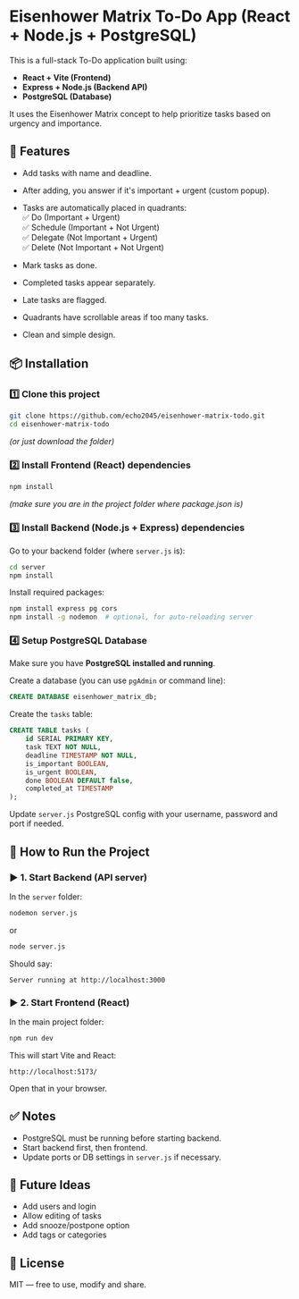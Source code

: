 # Eisenhower Matrix To-Do App (React + Node.js + PostgreSQL)

This is a full-stack To-Do application built using:

- **React + Vite (Frontend)**  
- **Express + Node.js (Backend API)**  
- **PostgreSQL (Database)**

It uses the Eisenhower Matrix concept to help prioritize tasks based on urgency and importance.

## 🚀 Features

- Add tasks with name and deadline.
- After adding, you answer if it's important + urgent (custom popup).
- Tasks are automatically placed in quadrants:  
  ✅ Do (Important + Urgent)  
  ✅ Schedule (Important + Not Urgent)  
  ✅ Delegate (Not Important + Urgent)  
  ✅ Delete (Not Important + Not Urgent)
  
- Mark tasks as done.
- Completed tasks appear separately.
- Late tasks are flagged.
- Quadrants have scrollable areas if too many tasks.
- Clean and simple design.

## 📦 Installation

### 1️⃣ Clone this project

```bash
git clone https://github.com/echo2045/eisenhower-matrix-todo.git
cd eisenhower-matrix-todo
```

*(or just download the folder)*

### 2️⃣ Install Frontend (React) dependencies

```bash
npm install
```

*(make sure you are in the project folder where package.json is)*

### 3️⃣ Install Backend (Node.js + Express) dependencies

Go to your backend folder (where `server.js` is):

```bash
cd server
npm install
```

Install required packages:

```bash
npm install express pg cors
npm install -g nodemon  # optional, for auto-reloading server
```

### 4️⃣ Setup PostgreSQL Database

Make sure you have **PostgreSQL installed and running**.

Create a database (you can use `pgAdmin` or command line):

```sql
CREATE DATABASE eisenhower_matrix_db;
```

Create the `tasks` table:

```sql
CREATE TABLE tasks (
    id SERIAL PRIMARY KEY,
    task TEXT NOT NULL,
    deadline TIMESTAMP NOT NULL,
    is_important BOOLEAN,
    is_urgent BOOLEAN,
    done BOOLEAN DEFAULT false,
    completed_at TIMESTAMP
);
```

Update `server.js` PostgreSQL config with your username, password and port if needed.

## 📌 How to Run the Project

### ▶️ 1. Start Backend (API server)

In the `server` folder:

```bash
nodemon server.js
```

or

```bash
node server.js
```

Should say:

```
Server running at http://localhost:3000
```

### ▶️ 2. Start Frontend (React)

In the main project folder:

```bash
npm run dev
```

This will start Vite and React:

```
http://localhost:5173/
```

Open that in your browser.

## ✅ Notes

- PostgreSQL must be running before starting backend.
- Start backend first, then frontend.
- Update ports or DB settings in `server.js` if necessary.

## 📌 Future Ideas

- Add users and login
- Allow editing of tasks
- Add snooze/postpone option
- Add tags or categories

## 📢 License

MIT — free to use, modify and share.

